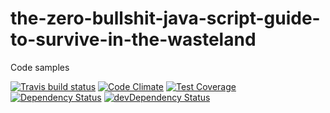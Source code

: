# the-zero-bullshit-java-script-guide-to-survive-in-the-wasteland

Code samples

[![Travis build status](http://img.shields.io/travis/vintharas/the-zero-bullshit-java-script-guide-to-survive-in-the-wasteland.svg?style=flat)](https://travis-ci.org/vintharas/the-zero-bullshit-java-script-guide-to-survive-in-the-wasteland)
[![Code Climate](https://codeclimate.com/github/vintharas/the-zero-bullshit-java-script-guide-to-survive-in-the-wasteland/badges/gpa.svg)](https://codeclimate.com/github/vintharas/the-zero-bullshit-java-script-guide-to-survive-in-the-wasteland)
[![Test Coverage](https://codeclimate.com/github/vintharas/the-zero-bullshit-java-script-guide-to-survive-in-the-wasteland/badges/coverage.svg)](https://codeclimate.com/github/vintharas/the-zero-bullshit-java-script-guide-to-survive-in-the-wasteland)
[![Dependency Status](https://david-dm.org/vintharas/the-zero-bullshit-java-script-guide-to-survive-in-the-wasteland.svg)](https://david-dm.org/vintharas/the-zero-bullshit-java-script-guide-to-survive-in-the-wasteland)
[![devDependency Status](https://david-dm.org/vintharas/the-zero-bullshit-java-script-guide-to-survive-in-the-wasteland/dev-status.svg)](https://david-dm.org/vintharas/the-zero-bullshit-java-script-guide-to-survive-in-the-wasteland#info=devDependencies)
